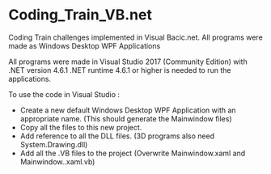 # Coding_Train_VB.net
Coding Train challenges implemented in Visual Bacic.net. All programs were made as Windows Desktop WPF Applications

All programs were made in Visual Studio 2017 (Community Edition) with .NET version 4.6.1
.NET runtime 4.6.1 or higher is needed to run the applications.

To use the code in Visual Studio : 
- Create a new default Windows Desktop WPF Application with an appropriate name. (This should generate the Mainwindow files)
- Copy all the files to this new project.
- Add reference to all the DLL files. (3D programs also need System.Drawing.dll)
- Add all the .VB files to the project (Overwrite Mainwindow.xaml and Mainwindow..xaml.vb)
